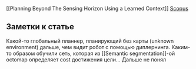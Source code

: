 [[Planning Beyond The Sensing Horizon Using a Learned Context]]
[Scopus](https://www.scopus.com/record/display.uri?eid=2-s2.0-85081165942&origin=resultslist&sort=cp-f&src=s&nlo=&nlr=&nls=&sid=3ba430297d7dbd39a0dd705020cff2e2&sot=a&sdt=a&cluster=scosubjabbr%2c%22ENGI%22%2ct%2c%22COMP%22%2ct%2bscopubyr%2c%222021%22%2ct%2c%222020%22%2ct%2c%222019%22%2ct%2c%222018%22%2ct%2c%222017%22%2ct%2c%222016%22%2ct&sl=40&s=TITLE-ABS-KEY%28autonomous+delivery+robot%29&relpos=147&citeCnt=0&searchTerm=)
## Заметки к статье
Какой-то глобальный планнер, планирующий без карты (unknown environment) дальше, чем видит робот с помощью диплернинга. Каким-то образом обучили сеть, которая из [[Semantic segmentation]]-ой octomap определяет cost достижения цели... Дальше не понял